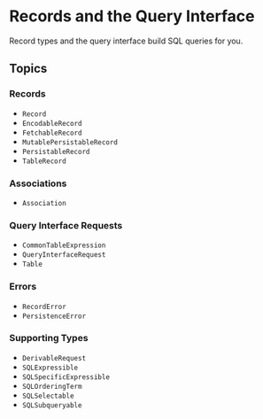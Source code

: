 # Records and the Query Interface

Record types and the query interface build SQL queries for you.

## Topics

### Records

- ``Record``
- ``EncodableRecord``
- ``FetchableRecord``
- ``MutablePersistableRecord``
- ``PersistableRecord``
- ``TableRecord``

### Associations

- ``Association``

### Query Interface Requests

- ``CommonTableExpression``
- ``QueryInterfaceRequest``
- ``Table``

### Errors

- ``RecordError``
- ``PersistenceError``

### Supporting Types

- ``DerivableRequest``
- ``SQLExpressible``
- ``SQLSpecificExpressible``
- ``SQLOrderingTerm``
- ``SQLSelectable``
- ``SQLSubqueryable``
